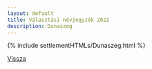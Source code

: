 ```yaml
---
layout: default
title: Választási névjegyzék 2022
description: Dunaszeg
---
```


{% include settlementHTMLs/Dunaszeg.html %}

[Vissza](./)
